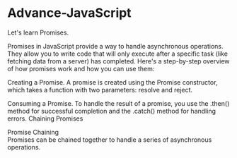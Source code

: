 # Advance-JavaScript

Let's learn Promises.

Promises in JavaScript provide a way to handle asynchronous operations. 
They allow you to write code that will only execute after a specific task (like fetching data from a server) has completed. 
Here's a step-by-step overview of how promises work and how you can use them:

Creating a Promise.
A promise is created using the Promise constructor, which takes a function with two parameters: resolve and reject.

Consuming a Promise.
To handle the result of a promise, you use the .then() method for successful completion and the .catch() method for handling errors.
Chaining Promises

Promise Chaining<br>
Promises can be chained together to handle a series of asynchronous operations.
